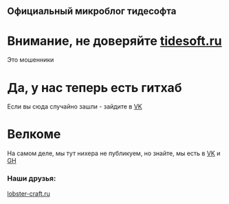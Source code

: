 ## Официальный микроблог тидесофта

# Внимание, не доверяйте [tidesoft.ru](https://tidesoft.ru)
Это мошенники

# Да, у нас теперь есть гитхаб

Если вы сюда случайно зашли - зайдите в [VK](https://vk.com/tidesoft)

# Велкоме

На самом деле, мы тут нихера не публикуем, но знайте, мы есть в [VK](https://vk.com/tidesoft) и [GH](https://github.com/TideSoft-R)


### Наши друзья:
[lobster-craft.ru](https://lobster-craft.ru)
